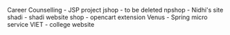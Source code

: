Career Counselling - JSP project
jshop - to be deleted
npshop - Nidhi's site
shadi - shadi website
shop - opencart extension
Venus - Spring micro service
VIET - college website